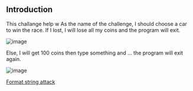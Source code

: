 ## Introduction
This challange help w
As the name of the challenge, I should choose a car to win the race.
If I lost, I will lose all my coins and the program will exit.

![image](https://github.com/SonPham14/BlueRock_HW/assets/103044792/442c29cc-a786-46af-943a-1b4b73d0eb30)


Else, I will get 100 coins then type something and ... the program will exit again.

![image](https://github.com/SonPham14/BlueRock_HW/assets/103044792/53a73336-5f70-4e69-b5ec-5d6fb031a902)


[Format string attack](https://owasp.org/www-community/attacks/Format_string_attack)

